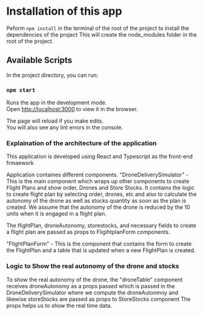 # Installation of this app

Peform `npm install` in the terminal of the root of the project to install the dependencies of the project
This will create the node_modules folder in the root of the project.

## Available Scripts

In the project directory, you can run:

### `npm start`

Runs the app in the development mode.\
Open [http://localhost:3000](http://localhost:3000) to view it in the browser.

The page will reload if you make edits.\
You will also see any lint errors in the console.

### Explaination of the architecture of the application
This application is developed using React and Typescript as the front-end frmaework

Application containes different components.
"DroneDeliverySimulator" - This is the main component which wraps up other components to create Flight Plans and 
show order, Drones and Store Stocks. It contains the logic to create flight plan by selecting order, drones, etc
and also to calculate the autonomy of the drone as well as stocks quantity as soon as the plan is created.
We assume that the autonomy of the drone is reduced by the 10 units when it is engaged in a flight plan.

The flightPlan, droneAutonomy, storestocks, and necessary fields to create a flight plan are passed as props
to FligihtplanForm components. 

"FlightPlanForm" - This is the component that contains the form to create the FlightPlan and a table that is updated
when a new FlightPlan is created.

### Logic to Show the real autonomy of the drone and stocks ###
To show the real autonomy of the drone, the "droneTable" component receives droneAutonomy as a props passed which is passed 
in the DroneDeliverySimulator where we compute the droneAutonmoy and likewise storeStocks are passed as props to StoreStocks component
The props helps us to show the real time data.
